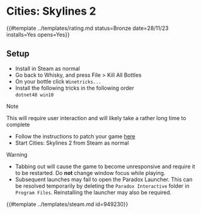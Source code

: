 # Cities: Skylines 2

{{#template ../templates/rating.md status=Bronze date=28/11/23 installs=Yes opens=Yes}}

## Setup

- Install in Steam as normal
- Go back to Whisky, and press File > Kill All Bottles
- On your bottle click `Winetricks...`
- Install the following tricks in the following order\
  `dotnet48 win10`

> [!NOTE]
> This will require user interaction and will likely take a rather long time to complete

- Follow the instructions to patch your game [here](https://github.com/manolz1/cities2-gptk-fix)
- Start Cities: Skylines 2 from Steam as normal

> [!WARNING]
> - Tabbing out will cause the game to become unresponsive and require it to be restarted. Do **not** change window focus while playing.
> - Subsequent launches may fail to open the Paradox Launcher. This can be resolved temporarily by deleting the `Paradox Interactive` folder in `Program Files`. Reinstalling the launcher may also be required.

{{#template ../templates/steam.md id=949230}}